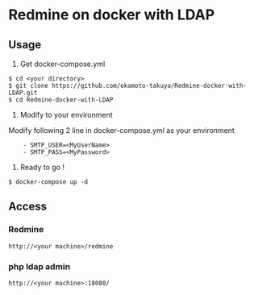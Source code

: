# Redmine on docker with LDAP

## Usage

1. Get docker-compose.yml

```
$ cd <your directory>
$ git clone https://github.com/okamoto-takuya/Redmine-docker-with-LDAP.git
$ cd Redmine-docker-with-LDAP
```
1. Modify to your environment

Modify following 2 line in docker-compose.yml as your environment
```
    - SMTP_USER=<MyUserName>
    - SMTP_PASS=<MyPassword>
```

1. Ready to go !

```
$ docker-compose up -d
```

## Access

### Redmine

```
http://<your machine>/redmine
```

### php ldap admin

```
http://<your machine>:18080/
```



